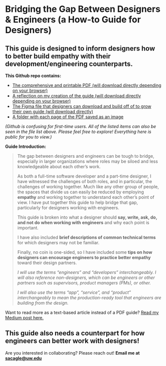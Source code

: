 # Bridging the Gap Between Designers & Engineers (a How-to Guide for Designers)
## This guide is designed to inform designers how to better build empathy with their development/engineering counterparts.


**This Github repo contains:**
   * [The comprehensive and printable PDF (will download directly depending on your browser)](https://raw.githubusercontent.com/Sara-Cagle/BridgingTheGapBetweenDesignersAndEngineers/main/Bridging%20the%20Gap%20Between%20Designers%20%26%20Engineers.pdf)
   * [A reflection on my creation of the guide (will download directly depending on your browser)](https://raw.githubusercontent.com/Sara-Cagle/BridgingTheGapBetweenDesignersAndEngineers/main/Bridging%20the%20Gap%20Between%20Designers%20%26%20Developers%20-%20A%20Reflection.pdf)
   * [The Figma file that designers can download and build off of to grow their own guide (will download directly)](https://github.com/Sara-Cagle/BridgingTheGapBetweenDesignersAndEngineers/raw/main/Bridging%20the%20Gap%20Between%20Designers%20%26%20Engineers.fig)
   * [A folder with each page of the PDF saved as an image](https://github.com/Sara-Cagle/BridgingTheGapBetweenDesignersAndEngineers/tree/main/Pages)
   
*(Github is confusing for first-time users. All of the listed items can also be seen in the file list above.  Please feel free to explore! Everything here is public for you to view.)*
   

**Guide Introduction:**

>The gap between designers and engineers can be tough to bridge, especially in larger organizations where roles may be siloed and less knowledgeable about each other’s work.
>
>As both a full-time software developer and a part-time designer, I have witnessed the challenges of both roles, and in particular, the challenges of working together. Much like any other group of people, the spaces that divide us can easily be reduced by employing **empathy** and working together to understand each other’s point of view.
I have put together this guide to help bridge that gap, particularly for designers working with engineers.
>
>This guide is broken into what a designer should **say, write, ask, do, and not do when working with engineers** and why each point is important.
>
>I have also included **brief descriptions of common technical terms** for which designers may not be familiar.
>
>Finally, no coin is one-sided, so I have included some **tips on how designers can encourage engineers to practice better empathy** toward their design partners.
>
>*I will use the terms “engineers” and “developers” interchangeably. I will also reference non-designers, which can be engineers or other partners such as supervisors, product managers (PMs), or other.*
>
>*I will also use the terms “app”, “service”, and “product” interchangeably to mean the production-ready tool that engineers are building from the design.*

Want to read more as a text-based article instead of a PDF guide? [Read my Medium post here.](https://sacagle.medium.com/bridging-the-gap-between-designers-engineers-a-how-to-guide-for-designers-616ad6212d21)



## This guide also needs a counterpart for how engineers can better work with designers!
Are you interested in collaborating? Please reach out! 
**Email me at sacagle@uw.edu**
